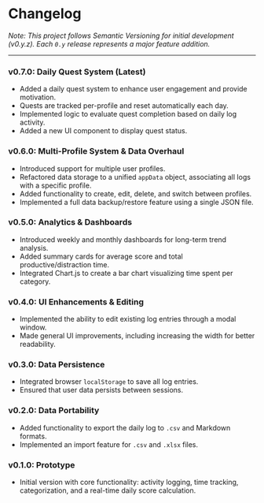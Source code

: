 # Changelog

*Note: This project follows Semantic Versioning for initial development (v0.y.z). Each `0.y` release represents a major feature addition.*

---

### **v0.7.0: Daily Quest System (Latest)**

*   Added a daily quest system to enhance user engagement and provide motivation.
*   Quests are tracked per-profile and reset automatically each day.
*   Implemented logic to evaluate quest completion based on daily log activity.
*   Added a new UI component to display quest status.

### **v0.6.0: Multi-Profile System & Data Overhaul**

*   Introduced support for multiple user profiles.
*   Refactored data storage to a unified `appData` object, associating all logs with a specific profile.
*   Added functionality to create, edit, delete, and switch between profiles.
*   Implemented a full data backup/restore feature using a single JSON file.

### **v0.5.0: Analytics & Dashboards**

*   Introduced weekly and monthly dashboards for long-term trend analysis.
*   Added summary cards for average score and total productive/distraction time.
*   Integrated Chart.js to create a bar chart visualizing time spent per category.

### **v0.4.0: UI Enhancements & Editing**

*   Implemented the ability to edit existing log entries through a modal window.
*   Made general UI improvements, including increasing the width for better readability.

### **v0.3.0: Data Persistence**

*   Integrated browser `localStorage` to save all log entries.
*   Ensured that user data persists between sessions.

### **v0.2.0: Data Portability**

*   Added functionality to export the daily log to `.csv` and Markdown formats.
*   Implemented an import feature for `.csv` and `.xlsx` files.

### **v0.1.0: Prototype**

*   Initial version with core functionality: activity logging, time tracking, categorization, and a real-time daily score calculation.
